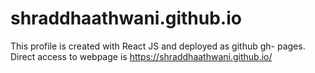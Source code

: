 # shraddhaathwani.github.io

This profile is created with React JS and deployed as github gh- pages. Direct access to webpage is https://shraddhaathwani.github.io/
